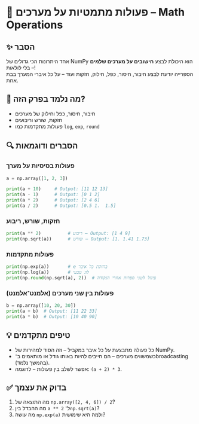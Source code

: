# 📘 פעולות מתמטיות על מערכים – Math Operations

## ✨ הסבר

אחד היתרונות הכי גדולים של NumPy הוא היכולת לבצע **חישובים על מערכים שלמים** – בלי לולאות!  
הספרייה יודעת לבצע חיבור, חיסור, כפל, חילוק, חזקות ועוד – על כל איברי המערך בבת אחת.

## 🧠 מה נלמד בפרק הזה?
- חיבור, חיסור, כפל וחילוק של מערכים
- חזקות, שורש וריבועים
- פעולות מתקדמות כמו `log`, `exp`, `round`

## 🔍 הסברים ודוגמאות

### פעולות בסיסיות על מערך
```python
a = np.array([1, 2, 3])

print(a + 10)     # Output: [11 12 13]
print(a - 1)      # Output: [0 1 2]
print(a * 2)      # Output: [2 4 6]
print(a / 2)      # Output: [0.5 1.  1.5]
```

### חזקות, שורש, ריבוע
```python
print(a ** 2)          # ריבוע – Output: [1 4 9]
print(np.sqrt(a))      # שורש – Output: [1. 1.41 1.73]
```

### פעולות מתקדמות
```python
print(np.exp(a))       # e בחזקת כל איבר
print(np.log(a))       # לוג טבעי
print(np.round(np.sqrt(a), 2))  # עיגול לשני ספרות אחרי הנקודה
```

### פעולות בין שני מערכים (אלמנט־אלמנט)
```python
b = np.array([10, 20, 30])
print(a + b)  # Output: [11 22 33]
print(a * b)  # Output: [10 40 90]
```

## 💡 טיפים מתקדמים

* כל פעולה מתבצעת על כל איבר במקביל – וזה הסוד למהירות של NumPy.
* כשמשווים מערכים – הם חייבים להיות באותו גודל או מותאמים ב־broadcasting (בהמשך נלמד).
* אפשר לשלב בין פעולות – לדוגמה: `(a + 2) * 3`.

## ✅ בדוק את עצמך

1. מה התוצאה של `np.array([2, 4, 6]) / 2`?
2. מה ההבדל בין `a ** 2` ל־`np.sqrt(a)`?
3. מה עושה `np.exp(a)` ולמה היא שימושית?
